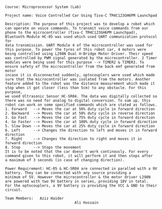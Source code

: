 	Course: Microprocessor System (Lab)
	
	Project name: Voice Controlled Car Using Tiva-C TM4C123GH6PM Launchpad 
	
	Description: The purpose of this project was to develop a robot which can operate on voice commands. To transmit voice commands from our 
	phone to the microcontroller (Tiva-C TM4C123GH6PM Launchpad), Bluetooth Module HC-05 was used which used UART communication protocol for 
	data transmission. UART Module 4 of the microcontroller was used for this purpose. To power the tyres of this robot car, 4 motors were 
	being controlled using L298N Dual H-Bridge Motor Driver. Their speed was controlled by PWM signal generated by the microcontroller. 2 Timer 
	modules were being used for this purpose --> TIMER2 & TIMER3. To ensure safety of the microcontroller from the back emf generated from motor
	incase it is disconnected suddenly, optocouplers were used which made sure that the microcontroller was isolated from the motors. Another 
	feature added to the robot was the distance measurement which made it stop when it got closer (less than 5cm) to any obstacle. For this purpose,
	we used Ultrasonic Sensor HC-SR04. The data was digitally collected so there was no need for analog to digital conversion. To sum up, this 
	robot can work on some specified commands which are stated as follows.
	1. Forward   --> Moves the car at 50% duty cycle in forward direction
	2. Backward	 --> Moves the car at 50% duty cycle in reverse direction
	3. Go Fast   --> Moves the car at 75% duty cycle in forward direction
	4. Go Faster --> Moves the car at 100% duty cycle in forward direction
	5. Slow Down --> Moves the car at 25% duty cycle in forward direction
	6. Left      --> Changes the direction to left and moves it in forward direction
	7. Right     --> Changes the direction to right and moves it in forward direction
	8. Stop      --> Stops the movement
	It is to be noted that the car doesn't work continously. For every command given to this robot, it will perform it and then stops after
	a maximum of 3 seconds (in case of changing direction). 
	
	Power Requirement: HC-05 & HC-SR04 are connected in paralled with a 9V battery. They can be connected with any source providing a 
	minimum of 5V. However the microcontroller & the motor driver L298N are powered with two 9V battery in series, providing 18V in total.
	For the optocouplers, a 9V battery is providing the VCC & GND to their circuit. 
	
	Team Members: 	Aziz Haider		
									Ali Hussain 	
